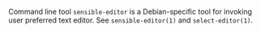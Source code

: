 Command line tool `sensible-editor` is a Debian-specific tool for invoking user
preferred text editor. See `sensible-editor(1)` and `select-editor(1)`.
